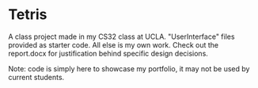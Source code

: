 # Tetris
A class project made in my CS32 class at UCLA.
"UserInterface" files provided as starter code. All else is my own work. Check out the report.docx for justification behind specific design decisions.

Note: code is simply here to showcase my portfolio, it may not be used by current students.
